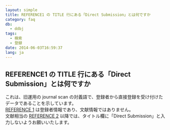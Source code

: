 ```yaml
---
layout: simple
title: REFERENCE1 の TITLE 行にある「Direct Submission」とは何ですか
category: faq
db:
  - ddbj
tags: 
  - 検索
  - 登録
date: 2014-06-03T16:59:37
lang: ja
---
```


## REFERENCE1 の TITLE 行にある「Direct Submission」とは何ですか

<p>これは、旧運用の journal scan の対義語で、登録者から直接登録を受け付けたデータであることを示しています。<br><a href="/ddbj/flat-file.html#Reference1B">REFERENCE 1</a> は登録者情報であり、文献情報ではありません。<br>文献相当の <a href="/ddbj/flat-file.html#Reference2B">REFERENCE 2</a> 以降では、タイトル欄に「Direct Submission」と入力しないようお願いいたします。 </p>
